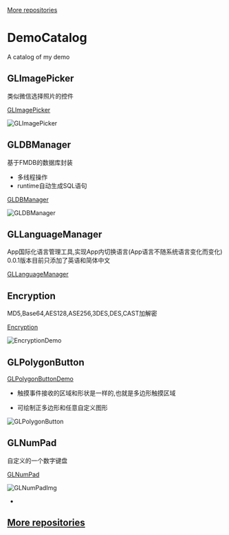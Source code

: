 
[More repositories](https://github.com/GrayLand119?tab=repositories)

# DemoCatalog
A catalog of my demo

## GLImagePicker

类似微信选择照片的控件

[GLImagePicker](https://github.com/GrayLand119/GLImagePicker)

![GLImagePicker](https://github.com/GrayLand119/GLImagePicker/blob/master/GLImagePicker.gif)

## GLDBManager

基于FMDB的数据库封装

* 多线程操作
* runtime自动生成SQL语句

[GLDBManager](https://github.com/GrayLand119/GLDBManager)

![GLDBManager](https://github.com/GrayLand119/GLDBManager/blob/master/GLDBManagerDemo.jpg)

## GLLanguageManager

App国际化语言管理工具,实现App内切换语言(App语言不随系统语言变化而变化) 0.0.1版本目前只添加了英语和简体中文

[GLLanguageManager](https://github.com/GrayLand119/LocalizableDemo)

## Encryption

MD5,Base64,AES128,ASE256,3DES,DES,CAST加解密

[Encryption](https://github.com/GrayLand119/Encryption)

![EncryptionDemo](https://github.com/GrayLand119/Encryption/blob/master/EncryptDemo1.jpg)

## GLPolygonButton

[GLPolygonButtonDemo](https://github.com/GrayLand119/GLPolygonButtonDemo)

* 触摸事件接收的区域和形状是一样的,也就是多边形触摸区域

* 可绘制正多边形和任意自定义图形

![GLPolygonButton](https://github.com/GrayLand119/GLPolygonButtonDemo/blob/master/DemoImg01.png)

## GLNumPad

自定义的一个数字键盘

[GLNumPad](https://github.com/GrayLand119/GLNumPad)

![GLNumPadImg](https://github.com/GrayLand119/GLNumPad/blob/master/GLNumPadImg.jpg)

-
## [More repositories](https://github.com/GrayLand119?tab=repositories)

